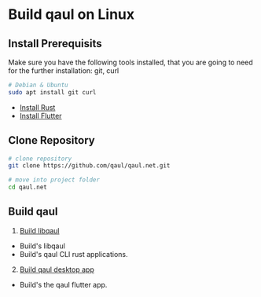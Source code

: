 # Build qaul on Linux

## Install Prerequisits

Make sure you have the following tools installed, that you are 
going to need for the further installation: git, curl

```sh
# Debian & Ubuntu
sudo apt install git curl
```

* [Install Rust](qaul/rust/rust-install.md)
* [Install Flutter](qaul/flutter/flutter-install.md)

## Clone Repository

```sh
# clone repository
git clone https://github.com/qaul/qaul.net.git

# move into project folder
cd qaul.net
```

## Build qaul

1) [Build libqaul](qaul/rust/rust-build.md)
  * Build's libqaul
  * Build's qaul CLI rust applications.
2) [Build qaul desktop app](qaul/flutter/flutter-install.md)
  * Build's the qaul flutter app.
